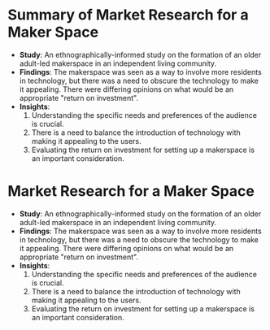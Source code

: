 # Summary of Market Research for a Maker Space

- **Study**: An ethnographically-informed study on the formation of an older adult-led makerspace in an independent living community.
- **Findings**: The makerspace was seen as a way to involve more residents in technology, but there was a need to obscure the technology to make it appealing. There were differing opinions on what would be an appropriate "return on investment".
- **Insights**:
  1. Understanding the specific needs and preferences of the audience is crucial.
  2. There is a need to balance the introduction of technology with making it appealing to the users.
  3. Evaluating the return on investment for setting up a makerspace is an important consideration.

# Market Research for a Maker Space
- **Study**: An ethnographically-informed study on the formation of an older adult-led makerspace in an independent living community.
- **Findings**: The makerspace was seen as a way to involve more residents in technology, but there was a need to obscure the technology to make it appealing. There were differing opinions on what would be an appropriate "return on investment".
- **Insights**:
  1. Understanding the specific needs and preferences of the audience is crucial.
  2. There is a need to balance the introduction of technology with making it appealing to the users.
  3. Evaluating the return on investment for setting up a makerspace is an important consideration.
